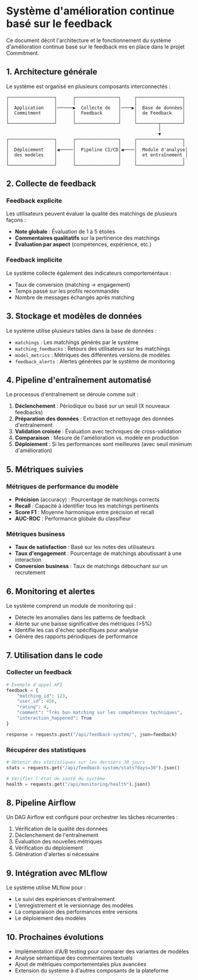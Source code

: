 # Système d'amélioration continue basé sur le feedback

Ce document décrit l'architecture et le fonctionnement du système d'amélioration continue basé sur le feedback mis en place dans le projet Commitment.

## 1. Architecture générale

Le système est organisé en plusieurs composants interconnectés :

```
┌─────────────────┐      ┌────────────────┐     ┌─────────────────┐
│                 │      │                │     │                 │
│  Application    │──────▶  Collecte de   │────▶│  Base de données│
│  Commitment     │      │  Feedback      │     │  de Feedback    │
│                 │      │                │     │                 │
└─────────────────┘      └────────────────┘     └────────┬────────┘
                                                         │
                                                         ▼
┌─────────────────┐      ┌────────────────┐     ┌─────────────────┐
│                 │      │                │     │                 │
│  Déploiement    │◀─────│  Pipeline CI/CD│◀────│  Module d'analyse│
│  des modèles    │      │                │     │  et entraînement │
│                 │      │                │     │                 │
└─────────────────┘      └────────────────┘     └─────────────────┘
```

## 2. Collecte de feedback

### Feedback explicite

Les utilisateurs peuvent évaluer la qualité des matchings de plusieurs façons :

- **Note globale** : Évaluation de 1 à 5 étoiles
- **Commentaires qualitatifs** sur la pertinence des matchings
- **Évaluation par aspect** (compétences, expérience, etc.)

### Feedback implicite

Le système collecte également des indicateurs comportementaux :

- Taux de conversion (matching → engagement)
- Temps passé sur les profils recommandés
- Nombre de messages échangés après matching

## 3. Stockage et modèles de données

Le système utilise plusieurs tables dans la base de données :

- `matchings` : Les matchings générés par le système
- `matching_feedbacks` : Retours des utilisateurs sur les matchings
- `model_metrics` : Métriques des différentes versions de modèles
- `feedback_alerts` : Alertes générées par le système de monitoring

## 4. Pipeline d'entraînement automatisé

Le processus d'entraînement se déroule comme suit :

1. **Déclenchement** : Périodique ou basé sur un seuil (X nouveaux feedbacks)
2. **Préparation des données** : Extraction et nettoyage des données d'entraînement
3. **Validation croisée** : Évaluation avec techniques de cross-validation
4. **Comparaison** : Mesure de l'amélioration vs. modèle en production
5. **Déploiement** : Si les performances sont meilleures (avec seuil minimum d'amélioration)

## 5. Métriques suivies

### Métriques de performance du modèle

- **Précision** (accuracy) : Pourcentage de matchings corrects
- **Recall** : Capacité à identifier tous les matchings pertinents
- **Score F1** : Moyenne harmonique entre précision et recall
- **AUC-ROC** : Performance globale du classifieur

### Métriques business

- **Taux de satisfaction** : Basé sur les notes des utilisateurs
- **Taux d'engagement** : Pourcentage de matchings aboutissant à une interaction
- **Conversion business** : Taux de matchings débouchant sur un recrutement

## 6. Monitoring et alertes

Le système comprend un module de monitoring qui :

- Détecte les anomalies dans les patterns de feedback
- Alerte sur une baisse significative des métriques (>5%)
- Identifie les cas d'échec spécifiques pour analyse
- Génère des rapports périodiques de performance

## 7. Utilisation dans le code

### Collecter un feedback

```python
# Exemple d'appel API
feedback = {
    "matching_id": 123,
    "user_id": 456,
    "rating": 4,
    "comment": "Très bon matching sur les compétences techniques",
    "interaction_happened": True
}

response = requests.post("/api/feedback-system/", json=feedback)
```

### Récupérer des statistiques

```python
# Obtenir des statistiques sur les derniers 30 jours
stats = requests.get("/api/feedback-system/stats?days=30").json()

# Vérifier l'état de santé du système
health = requests.get("/api/monitoring/health").json()
```

## 8. Pipeline Airflow

Un DAG Airflow est configuré pour orchestrer les tâches récurrentes :

1. Vérification de la qualité des données
2. Déclenchement de l'entraînement
3. Évaluation des nouvelles métriques
4. Vérification du déploiement
5. Génération d'alertes si nécessaire

## 9. Intégration avec MLflow

Le système utilise MLflow pour :

- Le suivi des expériences d'entraînement
- L'enregistrement et le versionnage des modèles
- La comparaison des performances entre versions
- Le déploiement des modèles

## 10. Prochaines évolutions

- Implémentation d'A/B testing pour comparer des variantes de modèles
- Analyse sémantique des commentaires textuels
- Ajout de métriques comportementales plus avancées
- Extension du système à d'autres composants de la plateforme
